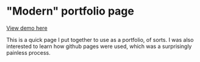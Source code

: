 <h1>"Modern" portfolio page</h1>

<p><a href="https://timmoore226.github.io">View demo here</a></p>
<p>This is a quick page I put together to use as a portfolio, of sorts. I was also interested to learn how github pages were used, which was a surprisingly painless process.</p>
